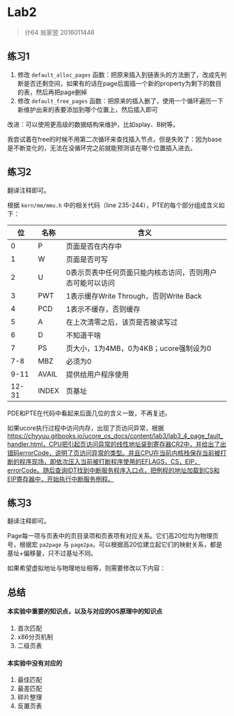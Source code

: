 # Lab2

> 计64 翁家翌 2016011446 

## 练习1

1. 修改 `default_alloc_pages` 函数：把原来插入到链表头的方法删了，改成先判断是否还剩空间，如果有的话在page后面插一个新的property为剩下的数目的表，然后再把page删掉
2. 修改 `default_free_pages` 函数：把原来的插入删了，使用一个循环遍历一下新维护出来的表要添加到哪个位置上，然后插入即可

改进：可以使用更高级的数据结构来维护，比如splay、B树等。

我尝试着在free的时候不用第二次循环来查找插入节点，但是失败了：因为base是不断变化的，无法在没循环完之前就能预测该在哪个位置插入进去。

## 练习2

翻译注释即可。

根据 `kern/mm/mmu.h` 中的相关代码（line 235-244），PTE的每个部分组成含义如下：

| 位    | 名称  | 含义                                                      |
| ----- | ----- | --------------------------------------------------------- |
| 0     | P     | 页面是否在内存中                                          |
| 1     | W     | 页面是否可写                                              |
| 2     | U     | 0表示页表中任何页面只能内核态访问，否则用户态可能可以访问 |
| 3     | PWT   | 1表示缓存Write Through，否则Write Back                    |
| 4     | PCD   | 1表示不缓存，否则缓存                                     |
| 5     | A     | 在上次清零之后，该页是否被读写过                          |
| 6     | D     | 不知道干啥                                                |
| 7     | PS    | 页大小，1为4MB，0为4KB；ucore强制设为0                    |
| 7-8   | MBZ   | 必须为0                                                   |
| 9-11  | AVAIL | 提供给用户程序使用                                        |
| 12-31 | INDEX | 页基址                                                    |

PDE和PTE在代码中看起来后面几位的含义一致，不再复述。

如果ucore执行过程中访问内存，出现了页访问异常，根据 https://chyyuu.gitbooks.io/ucore_os_docs/content/lab3/lab3_4_page_fault_handler.html，CPU把引起页访问异常的线性地址装到寄存器CR2中，并给出了出错码errorCode，说明了页访问异常的类型。并且CPU在当前内核栈保存当前被打断的程序现场，即依次压入当前被打断程序使用的EFLAGS，CS，EIP，errorCode。随后查询IDT找到中断服务程序入口点，把例程的地址加载到CS和EIP寄存器中，开始执行中断服务例程。

## 练习3

翻译注释即可。

Page每一项与页表中的页目录项和页表项有对应关系。它们高20位均为物理页号，根据宏 `pa2page` 与 `page2pa`，可以根据高20位建立起它们的映射关系，都是基址+偏移量，只不过基址不同。

如果希望虚拟地址与物理地址相等，则需要修改以下内容：

## 总结

#### 本实验中重要的知识点，以及与对应的OS原理中的知识点

1. 首次匹配
2. x86分页机制
3. 二级页表

#### 本实验中没有对应的

1. 最佳匹配
2. 最差匹配
3. 碎片整理
4. 反置页表